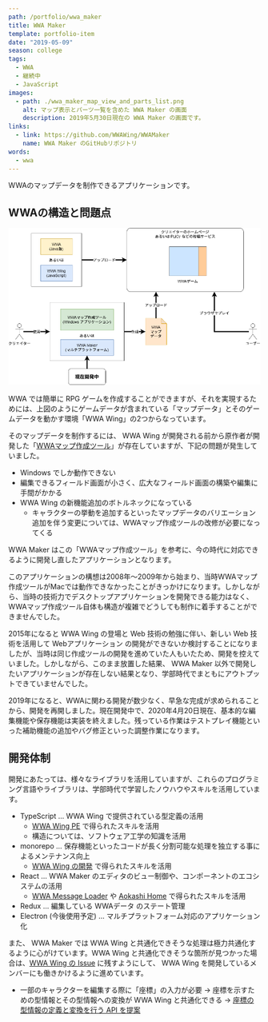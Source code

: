 ```yaml
---
path: /portfolio/wwa_maker
title: WWA Maker
template: portfolio-item
date: "2019-05-09"
season: college
tags:
  - WWA
  - 継続中
  - JavaScript
images:
  - path: ./wwa_maker_map_view_and_parts_list.png
    alt: マップ表示とパーツ一覧を含めた WWA Maker の画面
    description: 2019年5月30日現在の WWA Maker の画面です。
links:
  - link: https://github.com/WWAWing/WWAMaker
    name: WWA Maker のGitHubリポジトリ
words:
  - wwa
---
```


WWAのマップデータを制作できるアプリケーションです。

## WWAの構造と問題点

![WWA や WWAWing を含めたシステム](./wwa_wing_system.png)

WWA では簡単に RPG ゲームを作成することができますが、それを実現するためには、上図のようにゲームデータが含まれている「マップデータ」とそのゲームデータを動かす環境「WWA Wing」の2つからなっています。

そのマップデータを制作するには、 WWA Wing が開発される前から原作者が開発した「[WWAマップ作成ツール](https://wwajp.com/making.html)」が存在していますが、下記の問題が発生していました。

- Windows でしか動作できない
- 編集できるフィールド画面が小さく、広大なフィールド画面の構築や編集に手間がかかる
- WWA Wing の新機能追加のボトルネックになっている
  - キャラクターの挙動を追加するといったマップデータのバリエーション追加を伴う変更については、WWAマップ作成ツールの改修が必要になってくる

WWA Maker はこの「WWAマップ作成ツール」を参考に、今の時代に対応できるように開発し直したアプリケーションとなります。

このアプリケーションの構想は2008年～2009年から始まり、当時WWAマップ作成ツールがMacでは動作できなかったことがきっかけになります。しかしながら、当時の技術力でデスクトップアプリケーションを開発できる能力はなく、WWAマップ作成ツール自体も構造が複雑でどうしても制作に着手することができませんでした。

2015年になると WWA Wing の登場と Web 技術の勉強に伴い、新しい Web 技術を活用して Webアプリケーション の開発ができないか検討することになりましたが、当時は同じ作成ツールの開発を進めていた人もいたため、開発を控えていました。しかしながら、このまま放置した結果、 WWA Maker 以外で開発したいアプリケーションが存在しない結果となり、学部時代でまともにアウトプットできていませんでした。

2019年になると、WWAに関わる開発が数少なく、早急な完成が求められることから、開発を再開しました。現在開発中で、2020年4月20日現在、基本的な編集機能や保存機能は実装を終えました。残っている作業はテストプレイ機能といった補助機能の追加やバグ修正といった調整作業になります。

## 開発体制

開発にあたっては、様々なライブラリを活用していますが、これらのプログラミング言語やライブラリは、学部時代で学習したノウハウやスキルを活用しています。

- TypeScript ... WWA Wing で提供されている型定義の活用
  - [WWA Wing PE](/portfolio/wwa_wing_pe/) で得られたスキルを活用
  - 構造については、ソフトウェア工学の知識を活用
- monorepo ... 保存機能といったコードが長く分割可能な処理を独立する事によるメンテナンス向上
  - [WWA Wing の開発](/portfolio/wwa_wing/) で得られたスキルを活用
- React ... WWA Maker のエディタのビュー制御や、コンポーネントのエコシステムの活用
  - [WWA Message Loader](/portfolio/wwa_collection/) や [Aokashi Home](/portfolio/aokashi_home/) で得られたスキルを活用
- Redux ... 編集している WWAデータ のステート管理
- Electron (今後使用予定) ... マルチプラットフォーム対応のアプリケーション化

また、 WWA Maker では WWA Wing と共通化できそうな処理は極力共通化するように心がけています。WWA Wing と共通化できそうな箇所が見つかった場合は、[WWA Wing の Issue](https://github.com/WWAWing/WWAWing/issues) に残すようにして、 WWA Wing を開発しているメンバーにも働きかけるように進めています。

- 一部のキャラクターを編集する際に「座標」の入力が必要 → 座標を示すための型情報とその型情報への変換が WWA Wing と共通化できる → [座標の型情報の定義と変換を行う API を提案](https://github.com/WWAWing/WWAWing/issues/220)
